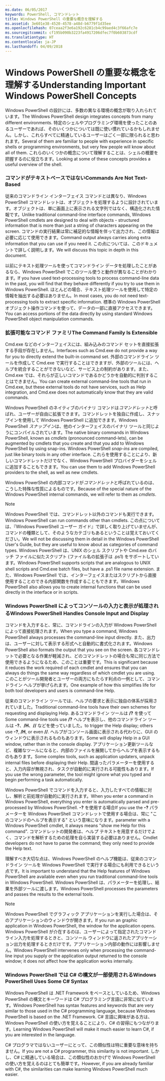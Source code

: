```yaml
---
ms.date: 06/05/2017
keywords: PowerShell, コマンドレット
title: Windows PowerShell の重要な概念を理解する
ms.assetid: 3e601e38-4520-4578-a48d-b6779f1d35ee
ms.openlocfilehash: 07ceaa2f3e6a192c6281cb4c99aed4c3f66afc7e
ms.sourcegitcommit: cf195b090b3223fa4917206dfec7f0b603873cdf
ms.translationtype: HT
ms.contentlocale: ja-JP
ms.lasthandoff: 04/09/2018
---
```

# <a name="understanding-important-windows-powershell-concepts"></a><span data-ttu-id="9643a-103">Windows PowerShell の重要な概念を理解する</span><span class="sxs-lookup"><span data-stu-id="9643a-103">Understanding Important Windows PowerShell Concepts</span></span>
<span data-ttu-id="9643a-104">Windows PowerShell の設計には、多数の異なる環境の概念が取り入れられています。</span><span class="sxs-lookup"><span data-stu-id="9643a-104">The Windows PowerShell design integrates concepts from many different environments.</span></span> <span data-ttu-id="9643a-105">特定のシェルやプログラミング環境を使ったことのあるユーザーであれば、そのいくつかについては既に使い慣れているかもしれません。しかし、これらすべてに精通しているユーザーはごく一部に限られると思われます。</span><span class="sxs-lookup"><span data-stu-id="9643a-105">Several of them are familiar to people with experience in specific shells or programming environments, but very few people will know about all of them.</span></span> <span data-ttu-id="9643a-106">これらのいくつかの概念について理解することは、シェルの概要を把握するのに役立ちます。</span><span class="sxs-lookup"><span data-stu-id="9643a-106">Looking at some of these concepts provides a useful overview of the shell.</span></span>

### <a name="commands-are-not-text-based"></a><span data-ttu-id="9643a-107">コマンドがテキストベースではない</span><span class="sxs-lookup"><span data-stu-id="9643a-107">Commands Are Not Text-Based</span></span>
<span data-ttu-id="9643a-108">従来のコマンドライン インターフェイス コマンドとは異なり、Windows PowerShell コマンドレットは、オブジェクトを処理するように設計されています。オブジェクトは、単に画面上に表示される文字列ではなく、構造化された情報です。</span><span class="sxs-lookup"><span data-stu-id="9643a-108">Unlike traditional command-line interface commands, Windows PowerShell cmdlets are designed to deal with objects - structured information that is more than just a string of characters appearing on the screen.</span></span> <span data-ttu-id="9643a-109">コマンドの実行結果は常に補足的な情報を伴って出力され、この情報は必要に応じて使用できます。</span><span class="sxs-lookup"><span data-stu-id="9643a-109">Command output always carries along extra information that you can use if you need it.</span></span> <span data-ttu-id="9643a-110">この点については、このドキュメントで詳しく説明します。</span><span class="sxs-lookup"><span data-stu-id="9643a-110">We will discuss this topic in depth in this document.</span></span>

<span data-ttu-id="9643a-111">以前にテキスト処理ツールを使ってコマンドライン データを処理したことがあるなら、Windows PowerShell でこのツール使うと動作が異なることがわかります。</span><span class="sxs-lookup"><span data-stu-id="9643a-111">If you have used text-processing tools to process command-line data in the past, you will find that they behave differently if you try to use them in Windows PowerShell.</span></span> <span data-ttu-id="9643a-112">ほとんどの場合、テキスト処理ツールを使用して特定の情報を抽出する必要はありません。</span><span class="sxs-lookup"><span data-stu-id="9643a-112">In most cases, you do not need text-processing tools to extract specific information.</span></span> <span data-ttu-id="9643a-113">標準の Windows PowerShell オブジェクト操作コマンドを使って、データの一部に直接アクセスできます。</span><span class="sxs-lookup"><span data-stu-id="9643a-113">You can access portions of the data directly by using standard Windows PowerShell object manipulation commands.</span></span>

### <a name="the-command-family-is-extensible"></a><span data-ttu-id="9643a-114">拡張可能なコマンド ファミリ</span><span class="sxs-lookup"><span data-stu-id="9643a-114">The Command Family Is Extensible</span></span>
<span data-ttu-id="9643a-115">Cmd.exe などのインターフェイスには、組み込みのコマンド セットを直接拡張する手段が存在しません。</span><span class="sxs-lookup"><span data-stu-id="9643a-115">Interfaces such as Cmd.exe do not provide a way for you to directly extend the built-in command set.</span></span> <span data-ttu-id="9643a-116">外部のコマンドライン ツールを作成して Cmd.exe で実行することはできますが、外部のツールには、ヘルプを統合することができないなど、サービス上の制約があります。また、Cmd.exe では、それらが正しいコマンドであるかどうかを自動的に判別することはできません。</span><span class="sxs-lookup"><span data-stu-id="9643a-116">You can create external command-line tools that run in Cmd.exe, but these external tools do not have services, such as Help integration, and Cmd.exe does not automatically know that they are valid commands.</span></span>

<span data-ttu-id="9643a-117">Windows PowerShell のネイティブのバイナリ コマンドは*コマンドレット*と呼ばれ、ユーザーが自由に拡張できます。コマンドレットを独自に作成し、スナップインを使用して Windows PowerShell に追加できます。Windows PowerShell *スナップイン*は、他のインターフェイスのバイナリ ツールと同じようにコンパイルされています。</span><span class="sxs-lookup"><span data-stu-id="9643a-117">The native binary commands in Windows PowerShell, known as *cmdlets* (pronounced command-lets), can be augmented by cmdlets that you create and that you add to Windows PowerShell by using snap-ins. Windows PowerShell *snap-ins* are compiled, just like binary tools in any other interface.</span></span> <span data-ttu-id="9643a-118">これらを使用することにより、新しいコマンドレットだけでなく、Windows PowerShell プロバイダーをシェルに追加することもできます。</span><span class="sxs-lookup"><span data-stu-id="9643a-118">You can use them to add Windows PowerShell providers to the shell, as well as new cmdlets.</span></span>

<span data-ttu-id="9643a-119">Windows PowerShell の内部コマンドが*コマンドレット*と呼ばれているのは、こうした特殊な性質によるものです。</span><span class="sxs-lookup"><span data-stu-id="9643a-119">Because of the special nature of the Windows PowerShell internal commands, we will refer to them as *cmdlets*.</span></span>

> [!NOTE]
> <span data-ttu-id="9643a-120">Windows PowerShell では、コマンドレット以外のコマンドも実行できます。</span><span class="sxs-lookup"><span data-stu-id="9643a-120">Windows PowerShell can run commands other than cmdlets.</span></span> <span data-ttu-id="9643a-121">この点については、『Windows PowerShell ユーザー ガイド』で詳しく取り上げていませんが、コマンドの種類として、そのようなカテゴリもあるということは覚えておいてください。</span><span class="sxs-lookup"><span data-stu-id="9643a-121">We will not be discussing them in detail in the Windows PowerShell User's Guide, but they are useful to know about as categories of command types.</span></span> <span data-ttu-id="9643a-122">Windows PowerShell は、UNIX のシェル スクリプトや Cmd.exe のバッチ ファイルに似たスクリプト (ファイル名の拡張子は .ps1) をサポートしています。</span><span class="sxs-lookup"><span data-stu-id="9643a-122">Windows PowerShell supports scripts that are analogous to UNIX shell scripts and Cmd.exe batch files, but have a .ps1 file name extension.</span></span> <span data-ttu-id="9643a-123">また、Windows PowerShell では、インターフェイスまたはスクリプトから直接使用することのできる内部関数を作成することもできます。</span><span class="sxs-lookup"><span data-stu-id="9643a-123">Windows PowerShell also allows you to create internal functions that can be used directly in the interface or in scripts.</span></span>

### <a name="windows-powershell-handles-console-input-and-display"></a><span data-ttu-id="9643a-124">Windows PowerShell によってコンソールの入力と表示が処理される</span><span class="sxs-lookup"><span data-stu-id="9643a-124">Windows PowerShell Handles Console Input and Display</span></span>
<span data-ttu-id="9643a-125">コマンドを入力すると、常に、コマンドラインの入力が Windows PowerShell によって直接処理されます。</span><span class="sxs-lookup"><span data-stu-id="9643a-125">When you type a command, Windows PowerShell always processes the command-line input directly.</span></span> <span data-ttu-id="9643a-126">また、出力は、ユーザーに対して表示する形式へと自動的に書式化されます。</span><span class="sxs-lookup"><span data-stu-id="9643a-126">Windows PowerShell also formats the output that you see on the screen.</span></span> <span data-ttu-id="9643a-127">各コマンドレットで必要となる作業が軽減され、どのコマンドレットの場合も常に同じ方法で使用できるようになるため、このことは重要です。</span><span class="sxs-lookup"><span data-stu-id="9643a-127">This is significant because it reduces the work required of each cmdlet and ensures that you can always do things the same way regardless of which cmdlet you are using.</span></span> <span data-ttu-id="9643a-128">このことがツール開発者とユーザーの両方にもたらす利点の一例として、コマンドライン ヘルプが挙げられます。</span><span class="sxs-lookup"><span data-stu-id="9643a-128">One example of how this simplifies life for both tool developers and users is command-line Help.</span></span>

<span data-ttu-id="9643a-129">従来のコマンドライン ツールでは、ヘルプの要求と表示に独自の体系が採用されていました。</span><span class="sxs-lookup"><span data-stu-id="9643a-129">Traditional command-line tools have their own schemes for requesting and displaying Help.</span></span> <span data-ttu-id="9643a-130">あるコマンドライン ツールは **/?** を使って</span><span class="sxs-lookup"><span data-stu-id="9643a-130">Some command-line tools use **/?**</span></span> <span data-ttu-id="9643a-131">ヘルプを表示し、他のコマンドライン ツールは **-?**、**/H**、**//** などを使っていました。</span><span class="sxs-lookup"><span data-stu-id="9643a-131">to trigger the Help display; others use **-?**, **/H**, or even **//**.</span></span> <span data-ttu-id="9643a-132">ヘルプがコンソール画面に表示される代わりに、GUI のウィンドウに表示されるものもあります。</span><span class="sxs-lookup"><span data-stu-id="9643a-132">Some will display Help in a GUI window, rather than in the console display.</span></span> <span data-ttu-id="9643a-133">アプリケーション更新ツールなど、複雑なツールになると、内部のファイルを展開してからヘルプを表示するものもあります。</span><span class="sxs-lookup"><span data-stu-id="9643a-133">Some complex tools, such as application updaters, unpack internal files before displaying their Help.</span></span> <span data-ttu-id="9643a-134">間違ったパラメーターを使用すると、入力内容が無視され、タスクが自動的に実行される可能性もあります。</span><span class="sxs-lookup"><span data-stu-id="9643a-134">If you use the wrong parameter, the tool might ignore what you typed and begin performing a task automatically.</span></span>

<span data-ttu-id="9643a-135">Windows PowerShell でコマンドを入力すると、入力したすべての情報に対し、解析と前処理が自動的に実行されます。</span><span class="sxs-lookup"><span data-stu-id="9643a-135">When you enter a command in Windows PowerShell, everything you enter is automatically parsed and pre-processed by Windows PowerShell.</span></span> <span data-ttu-id="9643a-136">**-?** を使用する場合</span><span class="sxs-lookup"><span data-stu-id="9643a-136">If you use the **-?**</span></span> <span data-ttu-id="9643a-137">パラメーターを Windows PowerShell コマンドレットで使用する場合は、常に "このコマンドのヘルプを表示する" という意味になります。</span><span class="sxs-lookup"><span data-stu-id="9643a-137">parameter with a Windows PowerShell cmdlet, it always means "show me Help for this command".</span></span> <span data-ttu-id="9643a-138">コマンドレットの開発者は、ヘルプ テキストを用意するだけでよく、コマンドを解析するための処理を自ら実装する必要はありません。</span><span class="sxs-lookup"><span data-stu-id="9643a-138">Cmdlet developers do not have to parse the command; they only need to provide the Help text.</span></span>

<span data-ttu-id="9643a-139">理解すべき大切な点は、Windows PowerShell のヘルプ機能は、従来のコマンドライン ツールを Windows PowerShell で実行する場合にも利用できるという点です。</span><span class="sxs-lookup"><span data-stu-id="9643a-139">It is important to understand that the Help features of Windows PowerShell are available even when you run traditional command-line tools in Windows PowerShell.</span></span> <span data-ttu-id="9643a-140">Windows PowerShell は、パラメーターを処理し、結果を外部ツールに渡します。</span><span class="sxs-lookup"><span data-stu-id="9643a-140">Windows PowerShell processes the parameters and passes the results to the external tools.</span></span>

> [!NOTE]
> <span data-ttu-id="9643a-141">Windows PowerShell でグラフィック アプリケーションを実行した場合は、そのアプリケーションのウィンドウが開きます。</span><span class="sxs-lookup"><span data-stu-id="9643a-141">If you run an graphic application in Windows PowerShell, the window for the application opens.</span></span> <span data-ttu-id="9643a-142">Windows PowerShell が介在するのは、ユーザーによって指定されたコマンドライン入力を処理するときと、コンソール ウィンドウに返されたアプリケーション出力を処理するときだけです。アプリケーション内部の動作には影響しません。</span><span class="sxs-lookup"><span data-stu-id="9643a-142">Windows PowerShell intervenes only when processing the command-line input you supply or the application output returned to the console window; it does not affect how the application works internally.</span></span>

### <a name="windows-powershell-uses-some-c-syntax"></a><span data-ttu-id="9643a-143">Windows PowerShell では C# の構文が一部使用される</span><span class="sxs-lookup"><span data-stu-id="9643a-143">Windows PowerShell Uses Some C# Syntax</span></span>
<span data-ttu-id="9643a-144">Windows PowerShell は .NET Framework をベースとしているため、Windows PowerShell の構文とキーワードは C# プログラミング言語に非常に似ています。</span><span class="sxs-lookup"><span data-stu-id="9643a-144">Windows PowerShell has syntax features and keywords that are very similar to those used in the C# programming language, because Windows PowerShell is based on the .NET Framework.</span></span> <span data-ttu-id="9643a-145">C# 言語に興味がある方は、Windows PowerShell の使い方を覚えることにより、C# の習得にもつながります。</span><span class="sxs-lookup"><span data-stu-id="9643a-145">Learning Windows PowerShell will make it much easier to learn C#, if you are interested in the language.</span></span>

<span data-ttu-id="9643a-146">C# プログラマではないユーザーにとって、この類似性は特に重要な意味を持ちません。</span><span class="sxs-lookup"><span data-stu-id="9643a-146">If you are not a C# programmer, this similarity is not important.</span></span> <span data-ttu-id="9643a-147">しかし、C# に精通している場合は、この類似性のおかげで Windows PowerShell の使い方を覚えるのはとても簡単です。</span><span class="sxs-lookup"><span data-stu-id="9643a-147">However, if you are already familiar with C#, the similarities can make learning Windows PowerShell much easier.</span></span>
